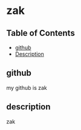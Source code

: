 # zak
## Table of Contents
* [github](#github)  
* [Description](#description)  
## github
my github is zak
## description
 zak
